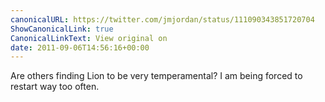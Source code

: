```yaml
---
canonicalURL: https://twitter.com/jmjordan/status/111090343851720704
ShowCanonicalLink: true
CanonicalLinkText: View original on
date: 2011-09-06T14:56:16+00:00
---
```

Are others finding Lion to be very temperamental? I am being forced to restart way too often.